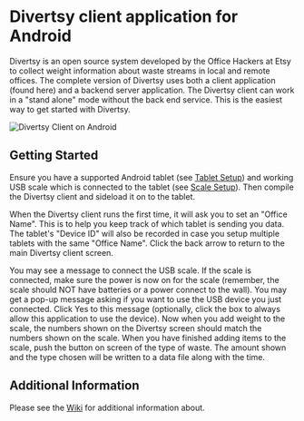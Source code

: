 # Divertsy client application for Android

Divertsy is an open source system developed by the Office Hackers at Etsy to collect weight information about waste streams in local and remote offices. The complete version of Divertsy uses both a client application (found here) and a backend server application. The Divertsy client can work in a "stand alone" mode without the back end service. This is the easiest way to get started with Divertsy. 

![Divertsy Client on Android](https://cloud.githubusercontent.com/assets/714166/24930736/8bdda552-1ed8-11e7-9eba-660515d9d260.png)

## Getting Started

Ensure you have a supported Android tablet (see [Tablet Setup](https://github.com/etsy/divertsy-client/wiki/2%29-Tablet-Setup)) and working USB scale which is connected to the tablet (see [Scale Setup](https://github.com/etsy/divertsy-client/wiki/3%29-Scale-Setup)). Then compile the Divertsy client and sideload it on to the tablet. 

When the Divertsy client runs the first time, it will ask you to set an "Office Name". This is to help you keep track of which tablet is sending you data. The tablet's "Device ID" will also be recorded in case you setup multiple tablets with the same "Office Name". Click the back arrow to return to the main Divertsy client screen.

You may see a message to connect the USB scale. If the scale is connected, make sure the power is now on for the scale (remember, the scale should NOT have batteries or a power connect to the wall). You may get a pop-up message asking if you want to use the USB device you just connected. Click Yes to this message (optionally, click the box to always allow this application to use the device). Now when you add weight to the scale, the numbers shown on the Divertsy screen should match the numbers shown on the scale. When you have finished adding items to the scale, push the button on screen of the type of waste. The amount shown and the type chosen will be written to a data file along with the time.

## Additional Information

Please see the [Wiki](https://github.com/etsy/divertsy-client/wiki) for additional information about.


